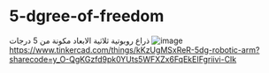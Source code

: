 # 5-dgree-of-freedom
ذراع روبوتية ثلاثية الابعاد مكونة من 5 درجات
 ![image](https://github.com/user-attachments/assets/4c66a2e9-f0a2-4813-bc15-c6f4245e6148)
https://www.tinkercad.com/things/kKzUgMSxReR-5dg-robotic-arm?sharecode=y_O-QgKGzfd9pk0YUts5WFXZx6FqEkEIFgriivi-CIk
